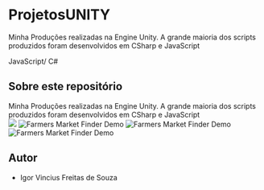 # ProjetosUNITY
Minha Produções realizadas na Engine Unity. A grande maioria dos scripts produzidos foram desenvolvidos em CSharp e JavaScript


JavaScript/ C#
## Sobre este repositório

Minha Produções realizadas na Engine Unity. A grande maioria dos scripts produzidos foram desenvolvidos em CSharp e JavaScript  
![](name-of-giphy.gif)
![Farmers Market Finder Demo](/Img/1.gif)
![Farmers Market Finder Demo](/Img/2.gif)
![Farmers Market Finder Demo](/Img/3.gif)
## Autor

* Igor Vincius Freitas de Souza
